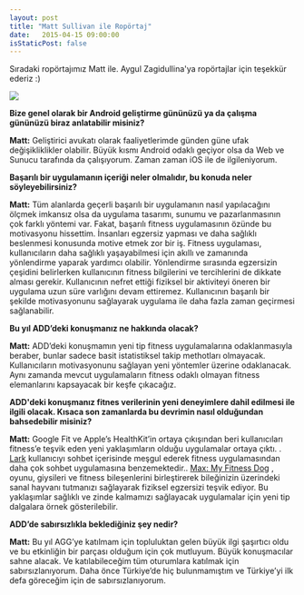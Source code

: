 ```yaml
---
layout: post
title: "Matt Sullivan ile Ropörtaj"
date:   2015-04-15 09:00:00
isStaticPost: false
---
```

Sıradaki ropörtajımız Matt ile. Aygul Zagidullina'ya ropörtajlar için teşekkür ederiz :)

<img class="img-responsive" src="{{ site.baseurl_root }}/img/people/matt-sullivan.jpg" style="max-width: 300px"/>

**Bize genel olarak bir Android geliştirme gününüzü ya da çalışma gününüzü biraz anlatabilir misiniz?**

**Matt:** Geliştirici avukatı olarak faaliyetlerimde günden güne ufak değişikliklikler olabilir. Büyük kısmı Android odaklı geçiyor olsa da Web ve Sunucu tarafında da çalışıyorum. Zaman zaman iOS ile de ilgileniyorum.

**Başarılı bir uygulamanın içeriği neler olmalıdır, bu konuda neler söyleyebilirsiniz?**

**Matt:** Tüm alanlarda geçerli başarılı bir uygulamanın nasıl yapılacağını ölçmek imkansız olsa da uygulama tasarımı, sunumu ve pazarlanmasının çok farklı yöntemi var. Fakat, başarılı fitness uygulamasının özünde bu motivasyonu hissettim. İnsanları egzersiz yapması ve daha sağlıklı beslenmesi konusunda motive etmek zor bir iş. Fitness uygulaması, kullanıcıların daha sağlıklı yaşayabilmesi için akıllı ve zamanında yönlendirme yaparak yardımcı olabilir. Yönlendirme sırasında egzersizin çeşidini belirlerken kullanıcının fitness bilgilerini ve tercihlerini de dikkate alması gerekir. Kullanıcının nefret ettiği fiziksel bir aktiviteyi öneren bir uygulama uzun süre varlığını devam ettiremez. Kullanıcının başarılı bir şekilde motivasyonunu sağlayarak uygulama ile daha fazla zaman geçirmesi sağlanabilir.

**Bu yıl ADD’deki konuşmanız ne hakkında olacak?**

**Matt:** ADD’deki konuşmamın yeni tip fitness uygulamalarına odaklanmasıyla beraber, bunlar sadece basit istatistiksel takip methotları olmayacak. Kullanıcıların motivasyonunu sağlayan yeni yöntemler üzerine odaklanacak. Aynı zamanda mevcut uygulamaların fitness odaklı olmayan fitness elemanlarını kapsayacak bir keşfe çıkacağız.

**ADD'deki konuşmanız fitnes verilerinin yeni deneyimlere dahil edilmesi ile ilgili olacak. Kısaca son zamanlarda bu devrimin nasıl olduğundan bahsedebilir misiniz?**

**Matt:** Google Fit ve Apple’s HealthKit’in ortaya çıkışından beri kullanıcıları fitness’e teşvik eden yeni yaklaşımların olduğu uygulamalar ortaya çıktı. . [Lark](http://lark.com/) kullanıcıyı sohbet içerisinde meşgul ederek fitness uygulamasından daha çok sohbet uygulamasına benzemektedir.. [Max: My Fitness Dog](http://handy-games.biz/games/max-my-fitness-dog/) , oyunu, giysileri ve fitness bileşenlerini birleştirerek bileğinizin üzerindeki sanal hayvanı tutmanızı sağlayarak fiziksel egzersizi teşvik ediyor. Bu yaklaşımlar sağlıklı ve zinde kalmamızı sağlayacak uygulamalar için yeni tip dalgalara örnek gösterilebilir.

**ADD’de sabırsızlıkla beklediğiniz şey nedir?**

**Matt:** Bu yıl AGG’ye katılmam için topluluktan gelen büyük ilgi şaşırtıcı oldu ve bu etkinliğin bir parçası olduğum için çok mutluyum. Büyük konuşmacılar sahne alacak. Ve  katılabileceğim tüm oturumlara katılmak için sabırsızlanıyorum. Daha önce Türkiye’de hiç bulunmamıştım ve Türkiye’yi ilk defa göreceğim için de sabırsızlanıyorum.